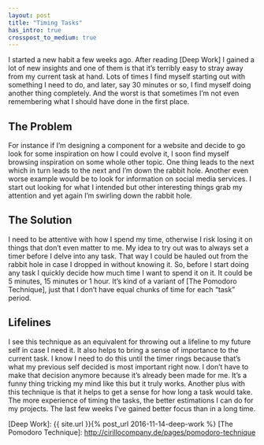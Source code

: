 ```yaml
---
layout: post
title: "Timing Tasks"
has_intro: true
crosspost_to_medium: true
---
```


I started a new habit a few weeks ago. After reading [Deep Work] I gained a lot of new insights and one of them is that it’s terribly easy to stray away from my current task at hand. Lots of times I find myself starting out with something I need to do, and later, say 30 minutes or so, I find myself doing another thing completely. And the worst is that sometimes I’m not even remembering what I should have done in the first place.

## The Problem
For instance if I’m designing a component for a website and decide to go look for some inspiration on how I could evolve it, I soon find myself browsing inspiration on some whole other topic. One thing leads to the next which in turn leads to the next and I’m down the rabbit hole. Another even worse example would be to look for information on social media services. I start out looking for what I intended but other interesting things grab my attention and yet again I’m swirling down the rabbit hole.

## The Solution
I need to be attentive with how I spend my time, otherwise I risk losing it on things that don’t even matter to me. My idea to try out was to always set a timer before I delve into any task. That way I could be hauled out from the rabbit hole in case I dropped in without knowing it. So, before I start doing any task I quickly decide how much time I want to spend it on it. It could be 5 minutes, 15 minutes or 1 hour. It’s kind of a variant of [The Pomodoro Technique], just that I don’t have equal chunks of time for each “task” period.

## Lifelines
I see this technique as an equivalent for throwing out a lifeline to my future self in case I need it. It also helps to bring a sense of importance to the current task. I know I need to do this until the timer rings because that’s what my previous self decided is most important right now. I don’t have to make that decision anymore because it’s already been made for me. It’s a funny thing tricking my mind like this but it truly works. Another plus with this technique is that it helps to get a sense for how long a task would take. The more experience of timing the tasks, the better estimations I can do for my projects. The last few weeks I’ve gained better focus than in a long time.

[Deep Work]: {{ site.url }}{% post_url 2016-11-14-deep-work %}
[The Pomodoro Technique]: http://cirillocompany.de/pages/pomodoro-technique
